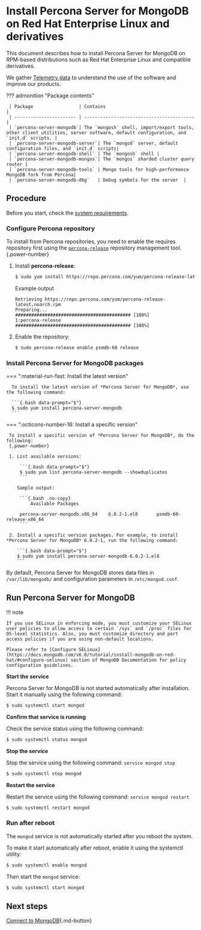 # Install Percona Server for MongoDB on Red Hat Enterprise Linux and derivatives

This document describes how to install Percona Server for MongoDB on RPM-based distributions such as Red Hat Enterprise Linux and compatible derivatives.

We gather [Telemetry data](telemetry.md) to understand the use of the software and improve our products.

??? admonition "Package contents"

     | Package                 | Contains                                 |
     | ----------------------- | -----------------------------------------|
     | `percona-server-mongodb`| The `mongosh` shell, import/export tools, other client utilities, server software, default configuration, and `init.d` scripts. |
     | `percona-server-mongodb-server`| The `mongod` server, default configuration files, and `init.d` scripts|
     | `percona-server-mongodb-shell` | The `mongosh` shell |
     | `percona-server-mongodb-mongos`| The `mongos` sharded cluster query router |
     | `percona-server-mongodb-tools` | Mongo tools for high-performance MongoDB fork from Percona|
     | `percona-server-mongodb-dbg`   | Debug symbols for the server  |

## Procedure

Before you start, check the [system requirements](system-requirements.md).

### Configure Percona repository

To install from Percona repositories, you need to enable the requires repository first using the [`percona-release`](https://docs.percona.com/percona-software-repositories/index.html) repository management tool.
{.power-number}

1. Install **percona-release**:

    ```{.bash data-prompt="$"}
    $ sudo yum install https://repo.percona.com/yum/percona-release-latest.noarch.rpm
    ```
    
    Example output

    ```{ .sh .no-copy }
    Retrieving https://repo.percona.com/yum/percona-release-latest.noarch.rpm
    Preparing...                ########################################### [100%]
    1:percona-release        ########################################### [100%]
    ```

2. Enable the repository: 
   
    ```{.bash data-prompt="$"}
    $ sudo percona-release enable psmdb-60 release
    ```
   
### Install Percona Server for MongoDB packages

=== ":material-run-fast: Install the latest version"

      To install the latest version of *Percona Server for MongoDB*, use the following command:

      ```{.bash data-prompt="$"}
      $ sudo yum install percona-server-mongodb
      ```

=== ":octicons-number-16: Install a specific version"

     To install a specific version of *Percona Server for MongoDB*, do the following:
     {.power-number}

     1. List available versions:

         ```{.bash data-prompt="$"}
         $ sudo yum list percona-server-mongodb --showduplicates
         ```

        Sample output:

         ```{.bash .no-copy}
             Available Packages
         
         percona-server-mongodb.x86_64    6.0.2-1.el8       psmdb-60-release-x86_64
         ```

     2. Install a specific version packages. For example, to install *Percona Server for MongoDB* 6.0.2-1, run the following command:

        ```{.bash data-prompt="$"}
        $ sudo yum install percona-server-mongodb-6.0.2-1.el8
        ```

By default, Percona Server for MongoDB stores data files in `/var/lib/mongodb/`
and configuration parameters in `/etc/mongod.conf`.

## Run Percona Server for MongoDB

!!! note

    If you use SELinux in enforcing mode, you must customize your SELinux user policies to allow access to certain `/sys` and `/proc` files for OS-level statistics. Also, you must customize directory and port access policies if you are using non-default locations.

    Please refer to [Configure SELinux](https://docs.mongodb.com/v6.0/tutorial/install-mongodb-on-red-hat/#configure-selinux) section of MongoDB Documentation for policy configuration guidelines.

**Start the service**

Percona Server for MongoDB is not started automatically after installation.
Start it manually using the following command:

```{.bash data-prompt="$"}
$ sudo systemctl start mongod
```

**Confirm that service is running**

Check the service status using the following command: 

```{.bash data-prompt="$"}
$ sudo systemctl status mongod
```

**Stop the service**

Stop the service using the following command: `service mongod stop`

```{.bash data-prompt="$"}
$ sudo systemctl stop mongod
```

**Restart the service**

Restart the service using the following command: `service mongod restart`

```{.bash data-prompt="$"}
$ sudo systemctl restart mongod
```

### Run after reboot

The `mongod` service is not automatically started
after you reboot the system.

To make it start automatically after reboot, enable it using the systemctl utility:

```{.bash data-prompt="$"}
$ sudo systemctl enable mongod
```

Then start the `mongod` service:

```{.bash data-prompt="$"}
$ sudo systemctl start mongod
```

## Next steps

[Connect to MongoDB](../connect.md){.md-button}